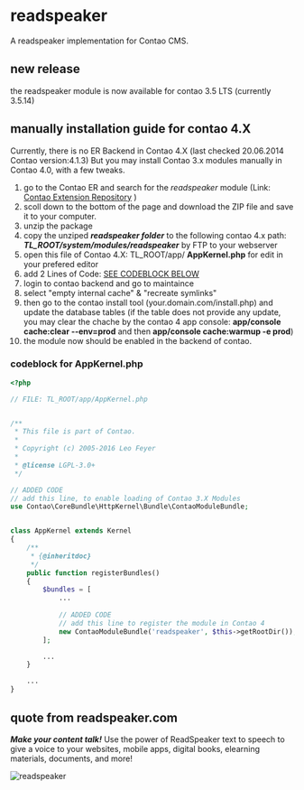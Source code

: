 # readspeaker

A readspeaker implementation for Contao CMS.

## new release

the readspeaker module is now available for contao 3.5 LTS (currently 3.5.14)

## manually installation guide for contao 4.X
Currently, there is no ER Backend in Contao 4.X (last checked 20.06.2014 Contao version:4.1.3)
But you may install Contao 3.x modules manually in Contao 4.0, with a few tweaks.
 
1. go to the Contao ER and search for the *readspeaker* module (Link: [Contao Extension Repository](https://contao.org/de/erweiterungsliste/find/readspeaker.html) ) 
2. scoll down to the bottom of the page and download the ZIP file and save it to your computer.
3. unzip the package
4. copy the unziped ***readspeaker folder*** to the following contao 4.x path: ***TL_ROOT/system/modules/readspeaker*** by FTP to your webserver
5. open this file of Contao 4.X: TL_ROOT/app/ **AppKernel.php** for edit in your prefered editor
6. add 2 Lines of Code: [SEE CODEBLOCK BELOW](#codeblock-for-appkernelphp)
7. login to contao backend and go to maintaince
8. select "empty internal cache" & "recreate symlinks"
9. then go to the contao install tool (your.domain.com/install.php) and update the database tables
   (if the table does not provide any update, you may clear the chache by the contao 4 app console: **app/console cache:clear --env=prod** and then  **app/console cache:warmup -e prod**)
10. the module now should be enabled in the backend of contao.

### codeblock for AppKernel.php
```php
<?php

// FILE: TL_ROOT/app/AppKernel.php


/**
 * This file is part of Contao.
 *
 * Copyright (c) 2005-2016 Leo Feyer
 *
 * @license LGPL-3.0+
 */

// ADDED CODE
// add this line, to enable loading of Contao 3.X Modules
use Contao\CoreBundle\HttpKernel\Bundle\ContaoModuleBundle;


class AppKernel extends Kernel
{
    /**
     * {@inheritdoc}
     */
    public function registerBundles()
    {
        $bundles = [
            ...
            
            // ADDED CODE
            // add this line to register the module in Contao 4
            new ContaoModuleBundle('readspeaker', $this->getRootDir()),
        ];

        ...
    }

    ...
}

```

## quote from readspeaker.com

***Make your content talk!***
Use the power of ReadSpeaker text to speech to give a voice to your
websites, mobile apps, digital books, elearning materials, documents, and more!

![readspeaker](https://contao.org/files/repository/readspeaker/10000009/picture.jpg)

